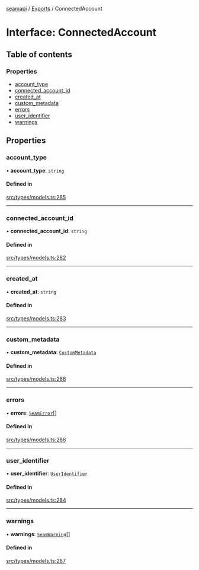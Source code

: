 [seamapi](../README.md) / [Exports](../modules.md) / ConnectedAccount

# Interface: ConnectedAccount

## Table of contents

### Properties

- [account\_type](ConnectedAccount.md#account_type)
- [connected\_account\_id](ConnectedAccount.md#connected_account_id)
- [created\_at](ConnectedAccount.md#created_at)
- [custom\_metadata](ConnectedAccount.md#custom_metadata)
- [errors](ConnectedAccount.md#errors)
- [user\_identifier](ConnectedAccount.md#user_identifier)
- [warnings](ConnectedAccount.md#warnings)

## Properties

### account\_type

• **account\_type**: `string`

#### Defined in

[src/types/models.ts:285](https://github.com/seamapi/javascript/blob/main/src/types/models.ts#L285)

___

### connected\_account\_id

• **connected\_account\_id**: `string`

#### Defined in

[src/types/models.ts:282](https://github.com/seamapi/javascript/blob/main/src/types/models.ts#L282)

___

### created\_at

• **created\_at**: `string`

#### Defined in

[src/types/models.ts:283](https://github.com/seamapi/javascript/blob/main/src/types/models.ts#L283)

___

### custom\_metadata

• **custom\_metadata**: [`CustomMetadata`](../modules.md#custommetadata)

#### Defined in

[src/types/models.ts:288](https://github.com/seamapi/javascript/blob/main/src/types/models.ts#L288)

___

### errors

• **errors**: [`SeamError`](SeamError.md)[]

#### Defined in

[src/types/models.ts:286](https://github.com/seamapi/javascript/blob/main/src/types/models.ts#L286)

___

### user\_identifier

• **user\_identifier**: [`UserIdentifier`](UserIdentifier.md)

#### Defined in

[src/types/models.ts:284](https://github.com/seamapi/javascript/blob/main/src/types/models.ts#L284)

___

### warnings

• **warnings**: [`SeamWarning`](SeamWarning.md)[]

#### Defined in

[src/types/models.ts:287](https://github.com/seamapi/javascript/blob/main/src/types/models.ts#L287)
